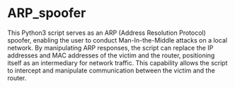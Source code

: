 # ARP_spoofer
This Python3 script serves as an ARP (Address Resolution Protocol) spoofer, enabling the user to conduct Man-In-the-Middle attacks on a local network. By manipulating ARP responses, the script can replace the IP addresses and MAC addresses of the victim and the router, positioning itself as an intermediary for network traffic. This capability allows the script to intercept and manipulate communication between the victim and the router.
